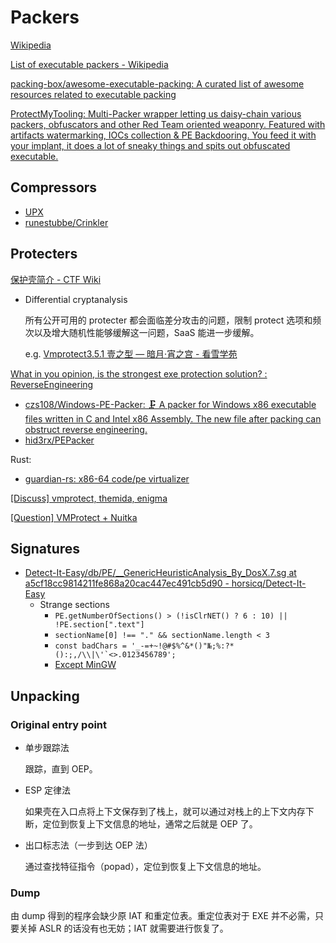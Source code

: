 # Packers
[Wikipedia](https://en.wikipedia.org/wiki/Executable_compression)

[List of executable packers - Wikipedia](https://en.wikipedia.org/wiki/Executable_compression#List_of_executable_packers)

[packing-box/awesome-executable-packing: A curated list of awesome resources related to executable packing](https://github.com/packing-box/awesome-executable-packing)

[ProtectMyTooling: Multi-Packer wrapper letting us daisy-chain various packers, obfuscators and other Red Team oriented weaponry. Featured with artifacts watermarking, IOCs collection & PE Backdooring. You feed it with your implant, it does a lot of sneaky things and spits out obfuscated executable.](https://github.com/mgeeky/ProtectMyTooling)

## Compressors
- [UPX](UPX/README.md)
- [runestubbe/Crinkler](https://github.com/runestubbe/Crinkler)

## Protecters
[保护壳简介 - CTF Wiki](https://ctf-wiki.org/reverse/windows/unpack/packer-introduction/)

- Differential cryptanalysis

  所有公开可用的 protecter 都会面临差分攻击的问题，限制 protect 选项和频次以及增大随机性能够缓解这一问题，SaaS 能进一步缓解。

  e.g. [Vmprotect3.5.1 壹之型 — 暗月·宵之宫 - 看雪学苑](https://mp.weixin.qq.com/s/El1P_Cq-ZIlFXLEwIvp0JA)

[What in you opinion, is the strongest exe protection solution? : ReverseEngineering](https://www.reddit.com/r/ReverseEngineering/comments/h26cm/what_in_you_opinion_is_the_strongest_exe/)

- [czs108/Windows-PE-Packer: 🗜️ A packer for Windows x86 executable files written in C and Intel x86 Assembly. The new file after packing can obstruct reverse engineering.](https://github.com/czs108/Windows-PE-Packer)
- [hid3rx/PEPacker](https://github.com/hid3rx/PEPacker)

Rust:
- [guardian-rs: x86-64 code/pe virtualizer](https://github.com/felix-rs/guardian-rs)

[\[Discuss\] vmprotect, themida, enigma](https://www.unknowncheats.me/forum/anti-cheat-bypass/504979-vmprotect-themida-enigma.html)

[\[Question\] VMProtect + Nuitka](https://www.unknowncheats.me/forum/anti-cheat-bypass/668906-vmprotect-nuitka.html)

## Signatures
- [Detect-It-Easy/db/PE/\_\_GenericHeuristicAnalysis\_By\_DosX.7.sg at a5cf18cc9814211fe868a20cac447ec491cb5d90 - horsicq/Detect-It-Easy](https://github.com/horsicq/Detect-It-Easy/blob/a5cf18cc9814211fe868a20cac447ec491cb5d90/db/PE/__GenericHeuristicAnalysis_By_DosX.7.sg#L310)
  - Strange sections
    - `PE.getNumberOfSections() > (!isClrNET() ? 6 : 10) || !PE.section[".text"]`
    - `sectionName[0] !== "." && sectionName.length < 3`
    - ``const badChars = '_-=+~!@#$%^&*()"№;%:?*():;,/\\|\'`<>.0123456789';``
    - [Except MinGW](https://github.com/horsicq/Detect-It-Easy/blob/a5cf18cc9814211fe868a20cac447ec491cb5d90/db/PE/__GenericHeuristicAnalysis_By_DosX.7.sg#L2670-L2682)

## Unpacking
### Original entry point
- 单步跟踪法
  
  跟踪，直到 OEP。

- ESP 定律法
  
  如果壳在入口点将上下文保存到了栈上，就可以通过对栈上的上下文内存下断，定位到恢复上下文信息的地址，通常之后就是 OEP 了。

- 出口标志法（一步到达 OEP 法）

  通过查找特征指令（popad），定位到恢复上下文信息的地址。

### Dump
由 dump 得到的程序会缺少原 IAT 和重定位表。重定位表对于 EXE 并不必需，只要关掉 ASLR 的话没有也无妨；IAT 就需要进行恢复了。